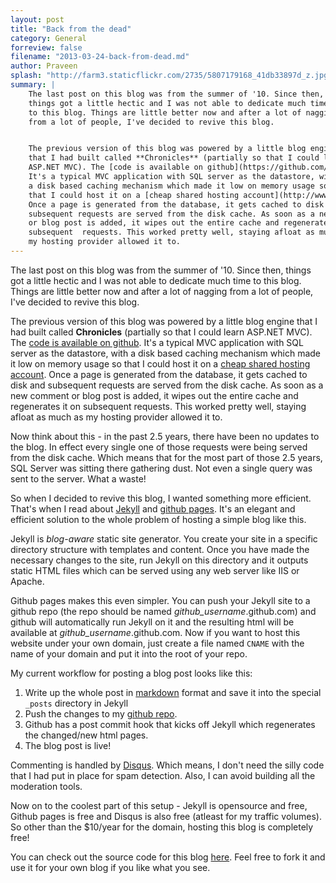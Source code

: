 ```yaml
---
layout: post
title: "Back from the dead"
category: General
forreview: false
filename: "2013-03-24-back-from-dead.md"
author: Praveen
splash: "http://farm3.staticflickr.com/2735/5807179168_41db33897d_z.jpg"
summary: |
    The last post on this blog was from the summer of '10. Since then,
    things got a little hectic and I was not able to dedicate much time
    to this blog. Things are little better now and after a lot of nagging
    from a lot of people, I've decided to revive this blog.


    The previous version of this blog was powered by a little blog engine
    that I had built called **Chronicles** (partially so that I could learn
    ASP.NET MVC). The [code is available on github](https://github.com/madaboutcode/Chronicles).
    It's a typical MVC application with SQL server as the datastore, with
    a disk based caching mechanism which made it low on memory usage so
    that I could host it on a [cheap shared hosting account](http://www.winhost.com/).
    Once a page is generated from the database, it gets cached to disk and
    subsequent requests are served from the disk cache. As soon as a new comment
    or blog post is added, it wipes out the entire cache and regenerates it on
    subsequent  requests. This worked pretty well, staying afloat as much as
    my hosting provider allowed it to.
---
```


The last post on this blog was from the summer of '10. Since then, things got a little hectic and I was not able to dedicate much time to this blog. Things are little better now and after a lot of nagging from a lot of people, I've decided to revive this blog.

The previous version of this blog was powered by a little blog engine that I had built called **Chronicles** (partially so that I could learn ASP.NET MVC). The [code is available on github](https://github.com/madaboutcode/Chronicles).   It's a typical MVC application with SQL server as the datastore, with a disk based caching mechanism which made it low on memory usage so that I could host it on a [cheap shared hosting account](http://www.winhost.com/). Once a page is generated from the database, it gets cached to disk and subsequent requests are served from the disk cache. As soon as a new comment or blog post is added, it wipes out the entire cache and regenerates it on subsequent  requests. This worked pretty well, staying afloat as much as my hosting provider allowed it to.

Now think about this - in the past 2.5 years, there have been no updates to the blog. In effect every single one of those requests were being served from the disk cache. Which means that for the most part of those 2.5 years, SQL Server was sitting there gathering dust. Not even a single query was sent to the server. What a waste!

So when I decided to revive this blog, I wanted something more efficient. That's when I read about [Jekyll](https://github.com/mojombo/jekyll#jekyll) and [github pages](http://pages.github.com/). It's an elegant and efficient solution to the whole problem of hosting a simple blog like this.

Jekyll is *blog-aware* static site generator. You create your site in a specific directory structure with templates and content. Once you have made the necessary changes to the site, run Jekyll on this directory and it outputs static HTML files which can be served using any web server like IIS or Apache.

Github pages makes this even simpler. You can push your Jekyll site to a github repo (the repo should be named *github_username*.github.com) and github will automatically run Jekyll on it and the resulting html will be available at *github_username*.github.com. Now if you want to host this website under your own domain, just create a file named `CNAME` with the name of your domain and put it into the root of your repo.

My current workflow for posting a blog post looks like this:
1. Write up the whole post in [markdown](http://en.wikipedia.org/wiki/Markdown) format and save it into the special `_posts` directory in  Jekyll
2.  Push the changes to my [github repo](https://github.com/madaboutcode/madaboutcode.github.com).
3. Github has a post commit hook that kicks off Jekyll which regenerates the changed/new html pages.
4. The blog post is live!

Commenting is handled by [Disqus](http://disqus.com/). Which means, I don't need the silly code that I had put in place for spam detection. Also, I can avoid building all the moderation tools.

Now on to the coolest part of this setup - Jekyll is opensource and free, Github pages is free and Disqus is also free (atleast for my traffic volumes). So other than the $10/year for the domain, hosting this blog is completely free!

You can check out the source code for this blog [here](https://github.com/madaboutcode/madaboutcode.github.com). Feel free to fork it and use it for your own blog if you like what you see.
